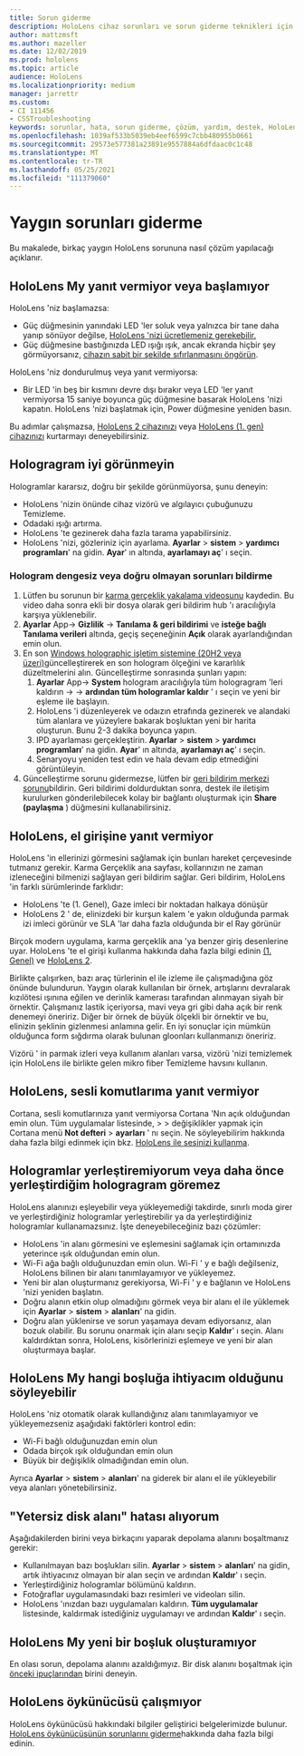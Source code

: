 ```yaml
---
title: Sorun giderme
description: HoloLens cihaz sorunları ve sorun giderme teknikleri için en yaygın çözümlerin güncel kalmasını sağlar.
author: mattzmsft
ms.author: mazeller
ms.date: 12/02/2019
ms.prod: hololens
ms.topic: article
audience: HoloLens
ms.localizationpriority: medium
manager: jarrettr
ms.custom:
- CI 111456
- CSSTroubleshooting
keywords: sorunlar, hata, sorun giderme, çözüm, yardım, destek, HoloLens
ms.openlocfilehash: 1039af533b5039eb4eef6599c7cbb480955b0661
ms.sourcegitcommit: 29573e577381a23891e9557884a6dfdaac0c1c48
ms.translationtype: MT
ms.contentlocale: tr-TR
ms.lasthandoff: 05/25/2021
ms.locfileid: "111379060"
---
```

# <a name="troubleshoot-common-issues"></a>Yaygın sorunları giderme

Bu makalede, birkaç yaygın HoloLens sorununa nasıl çözüm yapılacağı açıklanır.

## <a name="my-hololens-is-unresponsive-or-wont-start"></a>HoloLens My yanıt vermiyor veya başlamıyor

HoloLens 'niz başlamazsa:

- Güç düğmesinin yanındaki LED 'ler soluk veya yalnızca bir tane daha yanıp sönüyor değilse, [HoloLens 'nizi ücretlemeniz gerekebilir.](hololens-recovery.md#charge-the-device)
- Güç düğmesine bastığınızda LED ışığı ışık, ancak ekranda hiçbir şey görmüyorsanız, [cihazın sabit bir şekilde sıfırlanmasını öngörün](hololens-recovery.md#hard-reset-procedure).

HoloLens 'niz dondurulmuş veya yanıt vermiyorsa:

- Bir LED 'in beş bir kısmını devre dışı bırakır veya LED 'ler yanıt vermiyorsa 15 saniye boyunca güç düğmesine basarak HoloLens 'nizi kapatın. HoloLens 'nizi başlatmak için, Power düğmesine yeniden basın.

Bu adımlar çalışmazsa, [HoloLens 2 cihazınızı](hololens-recovery.md) veya [HoloLens (1. gen) cihazınızı](hololens1-recovery.md) kurtarmayı deneyebilirsiniz.

## <a name="holograms-dont-look-good"></a>Hologragram iyi görünmeyin

Hologramlar kararsız, doğru bir şekilde görünmüyorsa, şunu deneyin:

- HoloLens 'nizin önünde cihaz vizörü ve algılayıcı çubuğunuzu Temizleme.
- Odadaki ışığı artırma.
- HoloLens 'te gezinerek daha fazla tarama yapabilirsiniz.
- HoloLens 'nizi, gözleriniz için ayarlama. **Ayarlar**  >  **sistem**  >  **yardımcı programları**' na gidin. **Ayar**' ın altında, **ayarlamayı aç**' ı seçin.
 
### <a name="reporting-issues-where-holograms-are-unstable-or-dont-look-right"></a>Hologram dengesiz veya doğru olmayan sorunları bildirme
 
1. Lütfen bu sorunun bir [karma gerçeklik yakalama videosunu](holographic-photos-and-videos.md#capture-a-mixed-reality-video) kaydedin. Bu video daha sonra ekli bir dosya olarak geri bildirim hub 'ı aracılığıyla karşıya yüklenebilir.  
1. **Ayarlar** App-> **Gizlilik**  ->  **Tanılama & geri bildirimi** ve **isteğe bağlı Tanılama verileri** altında, geçiş seçeneğinin **Açık** olarak ayarlandığından emin olun.
1. En son [Windows holographic işletim sistemine (20H2 veya üzeri)](hololens-release-notes.md#windows-holographic-version-20h2)güncelleştirerek en son hologram ölçeğini ve kararlılık düzeltmelerini alın. Güncelleştirme sonrasında şunları yapın:
    1. **Ayarlar** App-> **System** hologram aracılığıyla tüm hologragram 'leri kaldırın  ->   -> **ardından tüm hologramlar kaldır** ' ı seçin ve yeni bir eşleme ile başlayın.
    1. HoloLens 'i düzenleyerek ve odaızın etrafında gezinerek ve alandaki tüm alanlara ve yüzeylere bakarak boşluktan yeni bir harita oluşturun. Bunu 2-3 dakika boyunca yapın.
    1. IPD ayarlaması gerçekleştirin. **Ayarlar**  >  **sistem**  >  **yardımcı programları**' na gidin. **Ayar**' ın altında, **ayarlamayı aç**' ı seçin.
    1. Senaryoyu yeniden test edin ve hala devam edip etmediğini görüntüleyin.
1. Güncelleştirme sorunu gidermezse, lütfen bir [geri bildirim merkezi sorunu](hololens-feedback.md)bildirin. Geri bildirimi doldurduktan sonra, destek ile iletişim kurulurken gönderilebilecek kolay bir bağlantı oluşturmak için **Share (paylaşma** ) düğmesini kullanabilirsiniz.

## <a name="hololens-doesnt-respond-to-hand-input"></a>HoloLens, el girişine yanıt vermiyor

HoloLens 'in ellerinizi görmesini sağlamak için bunları hareket çerçevesinde tutmanız gerekir.  Karma Gerçeklik ana sayfası, kollarınızın ne zaman izleneceğini bilmenizi sağlayan geri bildirim sağlar.  Geri bildirim, HoloLens 'in farklı sürümlerinde farklıdır:
- HoloLens 'te (1. Genel), Gaze imleci bir noktadan halkaya dönüşür
- HoloLens 2 ' de, elinizdeki bir kurşun kalem 'e yakın olduğunda parmak izi imleci görünür ve SLA 'lar daha fazla olduğunda bir el Ray görünür

Birçok modern uygulama, karma gerçeklik ana 'ya benzer giriş desenlerine uyar.  HoloLens 'te el girişi kullanma hakkında daha fazla bilgi edinin [(1. Genel)](hololens1-basic-usage.md#use-hololens-with-your-hands) ve [HoloLens 2](hololens2-basic-usage.md#the-hand-tracking-frame).

Birlikte çalışırken, bazı araç türlerinin el ile izleme ile çalışmadığına göz önünde bulundurun.  Yaygın olarak kullanılan bir örnek, artışlarını devralarak kızılötesi ışınına eğilen ve derinlik kamerası tarafından alınmayan siyah bir örnektir.  Çalışmanız lastik içeriyorsa, mavi veya gri gibi daha açık bir renk denemeyi öneririz.  Diğer bir örnek de büyük ölçekli bir örnektir ve bu, elinizin şeklinin gizlenmesi anlamına gelir. En iyi sonuçlar için mümkün olduğunca form sığdırma olarak bulunan gloonları kullanmanızı öneririz.

Vizörü ' in parmak izleri veya kullanım alanları varsa, vizörü 'nizi temizlemek için HoloLens ile birlikte gelen mikro fiber Temizleme havsını kullanın.

## <a name="hololens-doesnt-respond-to-my-voice-commands"></a>HoloLens, sesli komutlarıma yanıt vermiyor

Cortana, sesli komutlarınıza yanıt vermiyorsa Cortana 'Nın açık olduğundan emin olun. Tüm uygulamalar listesinde,   >    >  değişiklikler yapmak için Cortana menü **Not defteri**  >  **ayarları** ' nı seçin. Ne söyleyebilirim hakkında daha fazla bilgi edinmek için bkz. [HoloLens ile sesinizi kullanma](hololens-cortana.md).

## <a name="i-cant-place-holograms-or-see-holograms-that-i-previously-placed"></a>Hologramlar yerleştiremiyorum veya daha önce yerleştirdiğim hologragram göremez

HoloLens alanınızı eşleyebilir veya yükleyemediği takdirde, sınırlı moda girer ve yerleştirdiğiniz hologramlar yerleştirebilir ya da yerleştirdiğiniz hologramlar kullanamazsınız. İşte deneyebileceğiniz bazı çözümler:

- HoloLens 'in alanı görmesini ve eşlemesini sağlamak için ortamınızda yeterince ışık olduğundan emin olun.
- Wi-Fi ağa bağlı olduğunuzdan emin olun. Wi-Fi ' y e bağlı değilseniz, HoloLens bilinen bir alanı tanımlayamıyor ve yükleyemez.
- Yeni bir alan oluşturmanız gerekiyorsa, Wi-Fi ' y e bağlanın ve HoloLens 'nizi yeniden başlatın.
- Doğru alanın etkin olup olmadığını görmek veya bir alanı el ile yüklemek için **Ayarlar**  >  **sistem**  >  **alanları**' na gidin.
- Doğru alan yüklenirse ve sorun yaşamaya devam ediyorsanız, alan bozuk olabilir. Bu sorunu onarmak için alanı seçip **Kaldır**' ı seçin. Alanı kaldırdıktan sonra, HoloLens, kisörlerinizi eşlemeye ve yeni bir alan oluşturmaya başlar.

## <a name="my-hololens-cant-tell-what-space-im-in"></a>HoloLens My hangi boşluğa ihtiyacım olduğunu söyleyebilir

HoloLens 'niz otomatik olarak kullandığınız alanı tanımlayamıyor ve yükleyemezseniz aşağıdaki faktörleri kontrol edin:

- Wi-Fi bağlı olduğunuzdan emin olun
- Odada birçok ışık olduğundan emin olun
- Büyük bir değişiklik olmadığından emin olun.

Ayrıca **Ayarlar**  >  **sistem**  >  **alanları**' na giderek bir alanı el ile yükleyebilir veya alanları yönetebilirsiniz.

## <a name="im-getting-a-low-disk-space-error"></a>"Yetersiz disk alanı" hatası alıyorum

Aşağıdakilerden birini veya birkaçını yaparak depolama alanını boşaltmanız gerekir:

- Kullanılmayan bazı boşlukları silin. **Ayarlar**  >  **sistem**  >  **alanları**' na gidin, artık ihtiyacınız olmayan bir alan seçin ve ardından **Kaldır**' ı seçin.
- Yerleştirdiğiniz hologramlar bölümünü kaldırın.
- Fotoğraflar uygulamasındaki bazı resimleri ve videoları silin.
- HoloLens 'ınızdan bazı uygulamaları kaldırın. **Tüm uygulamalar** listesinde, kaldırmak istediğiniz uygulamayı ve ardından **Kaldır**' ı seçin.

## <a name="my-hololens-cant-create-a-new-space"></a>HoloLens My yeni bir boşluk oluşturamıyor

En olası sorun, depolama alanını azaldığımyız. Bir disk alanını boşaltmak için [önceki ipuçlarından](#im-getting-a-low-disk-space-error) birini deneyin.

## <a name="the-hololens-emulator-isnt-working"></a>HoloLens öykünücüsü çalışmıyor

HoloLens öykünücüsü hakkındaki bilgiler geliştirici belgelerimizde bulunur.  [HoloLens öykünücüsünün sorunlarını giderme](https://docs.microsoft.com/windows/mixed-reality/using-the-hololens-emulator#troubleshooting)hakkında daha fazla bilgi edinin.
